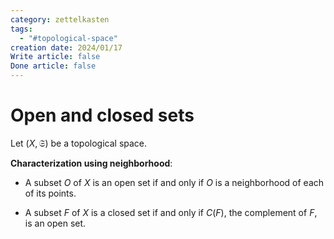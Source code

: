 ```yaml
---
category: zettelkasten
tags:
  - "#topological-space"
creation date: 2024/01/17
Write article: false
Done article: false
---
```

# Open and closed sets

Let $(X, \mathfrak{S})$ be a topological space.

**Characterization using neighborhood**:
 - A subset $O$ of $X$ is an open set if and only if $O$ is a neighborhood of each of its points.

- A subset $F$ of $X$ is a closed set if and only if $C(F)$, the complement of $F$, is an open set.

